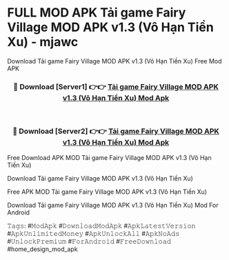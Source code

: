 # FULL MOD APK Tải game Fairy Village MOD APK v1.3 (Vô Hạn Tiền Xu) - mjawc
Download Tải game Fairy Village MOD APK v1.3 (Vô Hạn Tiền Xu) Free Mod APK

<div align="center">
<h3>🔴 Download [Server1] 👉👉 <a href="https://apk-comot.site?title=Tải_game_Fairy_Village_MOD_APK_v1.3_(Vô_Hạn_Tiền_Xu)">Tải game Fairy Village MOD APK v1.3 (Vô Hạn Tiền Xu) Mod Apk</a></h3><br>

<h3>🔴 Download [Server2] 👉👉 <a href="https://apk-comot.site?title=Tải_game_Fairy_Village_MOD_APK_v1.3_(Vô_Hạn_Tiền_Xu)">Tải game Fairy Village MOD APK v1.3 (Vô Hạn Tiền Xu) Mod Apk</a></h3>
</div>


Free Download APK MOD Tải game Fairy Village MOD APK v1.3 (Vô Hạn Tiền Xu)

Download Tải game Fairy Village MOD APK v1.3 (Vô Hạn Tiền Xu) 

Free APK MOD Tải game Fairy Village MOD APK v1.3 (Vô Hạn Tiền Xu) 

Download Tải game Fairy Village MOD APK v1.3 (Vô Hạn Tiền Xu) Mod For Android

𝚃𝚊𝚐𝚜: #𝙼𝚘𝚍𝙰𝚙𝚔 #𝙳𝚘𝚠𝚗𝚕𝚘𝚊𝚍𝙼𝚘𝚍𝙰𝚙𝚔 #𝙰𝚙𝚔𝙻𝚊𝚝𝚎𝚜𝚝𝚅𝚎𝚛𝚜𝚒𝚘𝚗 #𝙰𝚙𝚔𝚄𝚗𝚕𝚒𝚖𝚒𝚝𝚎𝚍𝙼𝚘𝚗𝚎𝚢 #𝙰𝚙𝚔𝚄𝚗𝚕𝚘𝚌𝚔𝙰𝚕𝚕 #𝙰𝚙𝚔𝙽𝚘𝙰𝚍𝚜 #𝚄𝚗𝚕𝚘𝚌𝚔𝙿𝚛𝚎𝚖𝚒𝚞𝚖 #𝙵𝚘𝚛𝙰𝚗𝚍𝚛𝚘𝚒𝚍 #𝙵𝚛𝚎𝚎𝙳𝚘𝚠𝚗𝚕𝚘𝚊𝚍 #home_design_mod_apk